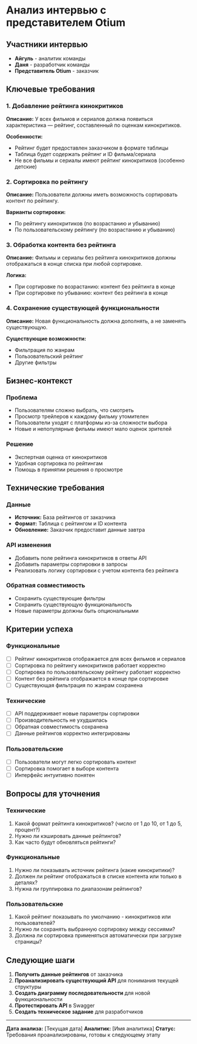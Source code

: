 # Анализ интервью с представителем Otium

## Участники интервью
- **Айгуль** - аналитик команды
- **Даня** - разработчик команды  
- **Представитель Otium** - заказчик

## Ключевые требования

### 1. Добавление рейтинга кинокритиков
**Описание:** У всех фильмов и сериалов должна появиться характеристика — рейтинг, составленный по оценкам кинокритиков.

**Особенности:**
- Рейтинг будет предоставлен заказчиком в формате таблицы
- Таблица будет содержать рейтинг и ID фильма/сериала
- Не все фильмы и сериалы имеют рейтинг кинокритиков (особенно детские)

### 2. Сортировка по рейтингу
**Описание:** Пользователи должны иметь возможность сортировать контент по рейтингу.

**Варианты сортировки:**
- По рейтингу кинокритиков (по возрастанию и убыванию)
- По пользовательскому рейтингу (по возрастанию и убыванию)

### 3. Обработка контента без рейтинга
**Описание:** Фильмы и сериалы без рейтинга кинокритиков должны отображаться в конце списка при любой сортировке.

**Логика:**
- При сортировке по возрастанию: контент без рейтинга в конце
- При сортировке по убыванию: контент без рейтинга в конце

### 4. Сохранение существующей функциональности
**Описание:** Новая функциональность должна дополнять, а не заменять существующую.

**Существующие возможности:**
- Фильтрация по жанрам
- Пользовательский рейтинг
- Другие фильтры

## Бизнес-контекст

### Проблема
- Пользователям сложно выбрать, что смотреть
- Просмотр трейлеров к каждому фильму утомителен
- Пользователи уходят с платформы из-за сложности выбора
- Новые и непопулярные фильмы имеют мало оценок зрителей

### Решение
- Экспертная оценка от кинокритиков
- Удобная сортировка по рейтингам
- Помощь в принятии решения о просмотре

## Технические требования

### Данные
- **Источник:** База рейтингов от заказчика
- **Формат:** Таблица с рейтингом и ID контента
- **Обновление:** Заказчик предоставит данные завтра

### API изменения
- Добавить поле рейтинга кинокритиков в ответы API
- Добавить параметры сортировки в запросы
- Реализовать логику сортировки с учетом контента без рейтинга

### Обратная совместимость
- Сохранить существующие фильтры
- Сохранить существующую функциональность
- Новые параметры должны быть опциональными

## Критерии успеха

### Функциональные
- [ ] Рейтинг кинокритиков отображается для всех фильмов и сериалов
- [ ] Сортировка по рейтингу кинокритиков работает корректно
- [ ] Сортировка по пользовательскому рейтингу работает корректно
- [ ] Контент без рейтинга отображается в конце при сортировке
- [ ] Существующая фильтрация по жанрам сохранена

### Технические
- [ ] API поддерживает новые параметры сортировки
- [ ] Производительность не ухудшилась
- [ ] Обратная совместимость сохранена
- [ ] Данные рейтингов корректно интегрированы

### Пользовательские
- [ ] Пользователи могут легко сортировать контент
- [ ] Сортировка помогает в выборе контента
- [ ] Интерфейс интуитивно понятен

## Вопросы для уточнения

### Технические
1. Какой формат рейтинга кинокритиков? (число от 1 до 10, от 1 до 5, процент?)
2. Нужно ли кэшировать данные рейтингов?
3. Как часто будут обновляться рейтинги?

### Функциональные
1. Нужно ли показывать источник рейтинга (какие кинокритики)?
2. Должен ли рейтинг отображаться в списке контента или только в деталях?
3. Нужна ли группировка по диапазонам рейтингов?

### Пользовательские
1. Какой рейтинг показывать по умолчанию - кинокритиков или пользователей?
2. Нужно ли сохранять выбранную сортировку между сессиями?
3. Должна ли сортировка применяться автоматически при загрузке страницы?

## Следующие шаги

1. **Получить данные рейтингов** от заказчика
2. **Проанализировать существующий API** для понимания текущей структуры
3. **Создать диаграмму последовательности** для новой функциональности
4. **Протестировать API** в Swagger
5. **Создать техническое задание** для разработчиков

---

**Дата анализа:** [Текущая дата]
**Аналитик:** [Имя аналитика]
**Статус:** Требования проанализированы, готовы к следующему этапу
